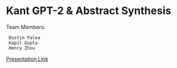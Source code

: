 # Kant GPT-2 & Abstract Synthesis

Team Members:

     Dustin Palea
     Kapil Gupta
     Henry Zhou

[Presentation Link](https://docs.google.com/presentation/d/1iN8R4AUYgyV_yOyIbB0olmnM3bPBsG4TIerr_o2yMgA/edit?usp=sharing)
